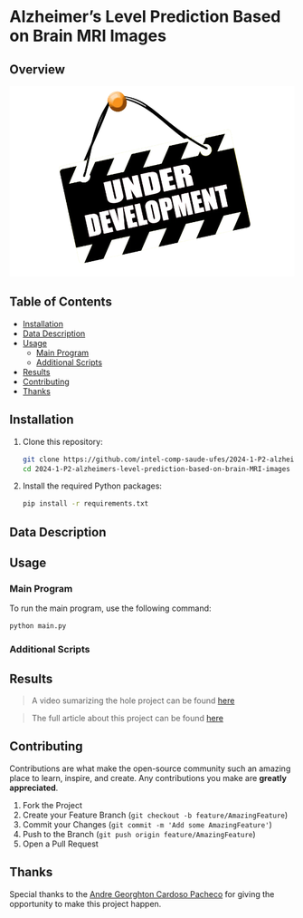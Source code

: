# Alzheimer’s Level Prediction Based on Brain MRI Images

## Overview


<p align="center">
  <img src="media/under-development.png" />
</p>


## Table of Contents
- [Installation](#installation)
- [Data Description](#data-description)
- [Usage](#usage)
  - [Main Program](#main-program)
  - [Additional Scripts](#additional-scripts)
- [Results](#results)
- [Contributing](#contributing)
- [Thanks](#thanks)

## Installation
1. Clone this repository:
    ```sh
    git clone https://github.com/intel-comp-saude-ufes/2024-1-P2-alzheimers-level-prediction-based-on-brain-MRI-images
    cd 2024-1-P2-alzheimers-level-prediction-based-on-brain-MRI-images
    ```
2. Install the required Python packages:
    ```sh
    pip install -r requirements.txt
    ```

## Data Description

## Usage
### Main Program
To run the main program, use the following command:
```sh 
python main.py
```

### Additional Scripts


## Results
> A video sumarizing the hole project can be found [here](https://www.youtube.com/watch?v=izGwDsrQ1eQ)

> The full article about this project can be found [here](https://www.youtube.com/watch?v=izGwDsrQ1eQ)

## Contributing
Contributions are what make the open-source community such an amazing place to learn, inspire, and create. Any contributions you make are **greatly appreciated**.

1. Fork the Project
2. Create your Feature Branch (`git checkout -b feature/AmazingFeature`)
3. Commit your Changes (`git commit -m 'Add some AmazingFeature'`)
4. Push to the Branch (`git push origin feature/AmazingFeature`)
5. Open a Pull Request

## Thanks
Special thanks to the [Andre Georghton Cardoso Pacheco](https://github.com/paaatcha) for giving the opportunity to make this project happen.